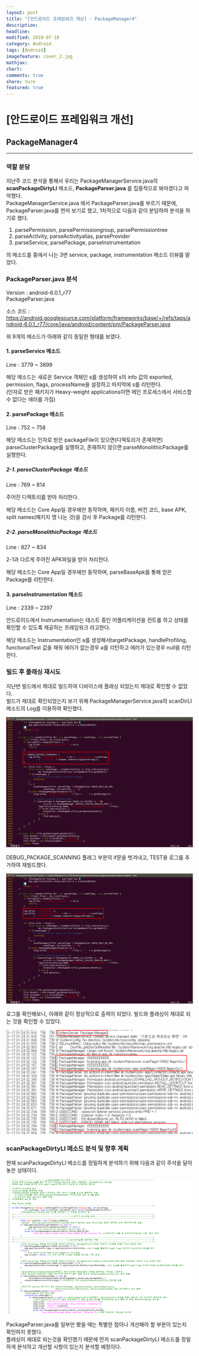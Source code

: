 ```yaml
---
layout: post
title: "[안드로이드 프레임워크 개선] - PackageManager4"
description:
headline:
modified: 2019-07-18
category: Android
tags: [Android]
imagefeature: cover_2.jpg
mathjax:
chart:
comments: true
share: ture
featured: true
---
```


# [안드로이드 프레임워크 개선]  


## PackageManager4  


---------------------------------------

### 역할 분담  

지난주 코드 분석을 통해서 우리는 PackageManagerService.java의 **scanPackageDirtyLI** 메소드, **PackageParser.java** 를 집중적으로 봐야겠다고 파악했다.  
PackageManagerService.java 에서 PackageParser.java를 부르기 때문에, PackageParser.java를 먼저 보기로 했고, 1차적으로 다음과 같이 분담하여 분석을 하기로 했다.  

1. parsePermission, parsePermissiongroup, parsePermissiontree  
2. parseActivity, parseActivityalias, parseProvider  
3. parseService, parsePackage, parseInstrumentation  

의 메소드를 중에서 나는 3번 service, package, instrumentation 메소드 리뷰를 맡았다.  

### PackageParser.java 분석  

Version : android-6.0.1_r77  
PackageParser.java  

소스 코드 : https://android.googlesource.com/platform/frameworks/base/+/refs/tags/android-6.0.1_r77/core/java/android/content/pm/PackageParser.java  

위 9개의 메소드가 아래와 같이 동일한 형태를 보였다.  

#### 1. parseService 메소드  

Line : 3779 ~ 3899  

해당 메소드는 새로운 Service 객체인 s를 생성하여 s의 info 값의 exported, permission, flags, processName을 설정하고 마지막에 s를 리턴한다.  
(인자로 받은 패키지가 Heavy-weight applications이면 메인 프로세스에서 서비스할 수 없다는 에러를 가짐)  

#### 2. parsePackage 메소드  

Line : 752 ~ 758  

해당 메소드는 인자로 받은 packageFile이 있으면(디렉토리가 존재하면) parseClusterPackage를 실행하고, 존재하지 않으면 parseMonolithicPackage를 실행한다.  

##### 2-1. parseClusterPackage 메소드  

Line : 769 ~ 814  

주어진 디렉토리를 받아 처리한다.  

해당 메소드는 Core App일 경우에만 동작하며, 패키지 이름, 버전 코드, base APK, split names(패키지 명 나눈 것)을 검사 후 Package를 리턴한다.  

##### 2-2. parseMonolithicPackage 메소드  

Line : 827 ~ 834  

2-1과 다르게 주어진 APK파일을 받아 처리한다.  

해당 메소드는 Core App일 경우에만 동작하며, parseBaseApk를 통해 얻은 Package를 리턴한다.  


#### 3. parseInstrumentation 메소드  

Line : 2339 ~ 2397  

안드로이드에서 Instrumentation는 테스트 중인 어플리케이션을 컨트롤 하고 상태를 확인할 수 있도록 제공하는 프레임워크 라고한다.  

해당 메소드는 Instrumentation인 a를 생성해서targetPackage, handleProfiling, functionalTest 값을 채워 에러가 없는경우 a를 리턴하고 에러가 있는경우 null을 리턴한다.  

### 빌드 후 플래싱 재시도  

지난번 빌드에서 제대로 빌드하여 디바이스에 플래싱 되었는지 제대로 확인할 수 없었다.  
빌드가 제대로 확인되었는지 보기 위해 PackageManagerService.java의 scanDirLI메소드의 Log를 이용하여 확인했다.  

![PM4_1](/images/post/PM4_1.png "PM4_1")  

DEBUG_PACKAGE_SCANNING 플래그 부분의 if문을 벗겨내고, TEST용 로그를 추가하여 재빌드했다.  

![PM4_2](/images/post/PM4_2.png "PM4_2")  

로그를 확인해보니, 아래와 같이 정상적으로 출력이 되었다. 빌드와 플래싱이 제대로 되는 것을 확인할 수 있었다.  

![PM4_3](/images/post/PM4_3.png "PM4_3")  

### scanPackageDirtyLI 메소드 분석 및 향후 계획  

현재 scanPackageDirtyLI 메소드를 정밀하게 분석하기 위해 다음과 같이 주석을 달아놓은 상태이다.  

![PM4_4](/images/post/PM4_4.png "PM4_4")  

PackageParser.java를 일부만 봤을 때는 특별한 점이나 개선해야 할 부분이 있는지 확인하지 못했다.  
플래싱이 제대로 되는것을 확인했기 때문에 먼저 scanPackageDirtyLI 메소드를 정밀하게 분석하고 개선할 사항이 있는지 분석할 예정이다.  

